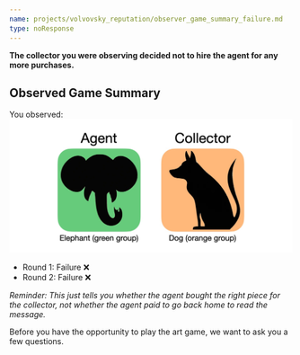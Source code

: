 ```yaml
---
name: projects/volvovsky_reputation/observer_game_summary_failure.md
type: noResponse
---
```


**The collector you were observing decided not to hire the agent for any more purchases.**

## Observed Game Summary

You observed:
![Participants](projects/volvovsky_reputation/observe_elephant_dog.jpg)

- Round 1: Failure ❌
- Round 2: Failure ❌

_Reminder: This just tells you whether the agent bought the right piece for the collector, not whether the agent paid to go back home to read the message._

Before you have the opportunity to play the art game, we want to ask you a few questions.
